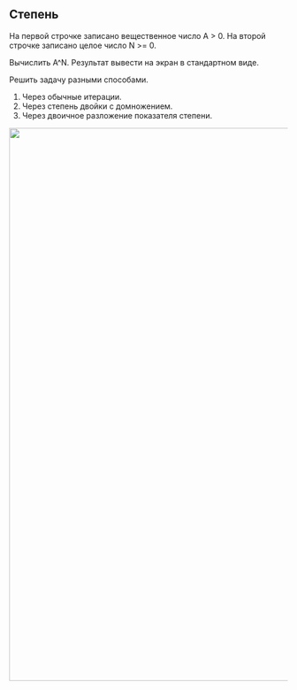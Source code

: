 <h2>Степень</h2>
<p>На первой строчке записано вещественное число A > 0.
На второй строчке записано целое число N >= 0. 

Вычислить A^N. Результат вывести на экран в стандартном виде.

Решить задачу разными способами.
1. Через обычные итерации.
2. Через степень двойки с домножением.
3. Через двоичное разложение показателя степени.
</p>
<img src="https://github.com/letov/data-structures-and-algorithms-course-solutions/blob/main/5-pow-homework/images/1.png?raw=true" width="1000">
